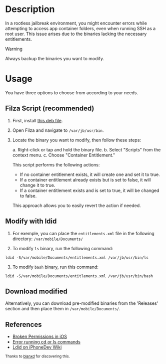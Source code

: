 # Description

In a rootless jailbreak environment, you might encounter errors while attempting to access app container folders, even when running SSH as a root user. This issue arises due to the binaries lacking the necessary entitlements.

> [!WARNING]  
> Always backup the binaries you want to modify.

# Usage

You have three options to choose from according to your needs. 

## Filza Script (recommended) 

1. First, install [this deb file](https://github.com/pedromopi/ldidentitlements/releases/download/deb/com.pedromopi.containerentitlements_1.0.0_iphoneos-arm64.deb).
2. Open Filza and navigate to `/var/jb/usr/bin`.
3. Locate the binary you want to modify, then follow these steps:

   a. Right-click or tap and hold the binary file.
   b. Select "Scripts" from the context menu.
   c. Choose "Container Entitlement."

   This script performs the following actions:

   - If no container entitlement exists, it will create one and set it to true.
   - If a container entitlement already exists but is set to false, it will change it to true.
   - If a container entitlement exists and is set to true, it will be changed to false.

   This approach allows you to easily revert the action if needed.


## Modify with ldid

1. For exemple, you can place the `entitlements.xml` file in the following directory: `/var/mobile/Documents/`

2. To modify `ls` binary, run the following command:

```shell
ldid -S/var/mobile/Documents/entitlements.xml /var/jb/usr/bin/ls
```

3. To modify `bash` binary, run this command:
   
```shell
ldid -S/var/mobile/Documents/entitlements.xml /var/jb/usr/bin/bash
```
## Download modified

Alternatively, you can download pre-modified binaries from the 'Releases' section and then place them in `/var/mobile/Documents/`.

## References

- [Broken Permissions in iOS](https://www.reddit.com/r/jailbreak/comments/13rxm9t/question_broken_permissions_in/)
- [Error running cd or ls commands](https://www.reddit.com/r/jailbreak/comments/14wgy3k/comment/jrlyvir/)
- [Ldid on iPhoneDev Wiki](https://iphonedev.wiki/Ldid)


<sub>Thanks to [blanxd](https://www.reddit.com/user/blanxd/) for discovering this.</sub>

